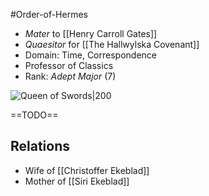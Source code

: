 #Order-of-Hermes 

- *Mater* to [[Henry Carroll Gates]]
- _Quaesitor_ for [[The Hallwylska Covenant]]
- Domain: Time, Correspondence
- Professor of Classics
- Rank: *Adept Major* (7)

![Queen of Swords|200](https://upload.wikimedia.org/wikipedia/commons/d/d4/Swords13.jpg)

==TODO==

## Relations
- Wife of [[Christoffer Ekeblad]]
- Mother of [[Siri Ekeblad]]